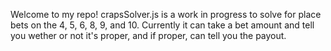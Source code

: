 Welcome to my repo! crapsSolver.js is a work in progress to solve for place bets on the 4, 5, 6, 8, 9, and 10. Currently it can take a bet amount and tell you wether or not it's proper, and if proper, can tell you the payout.
